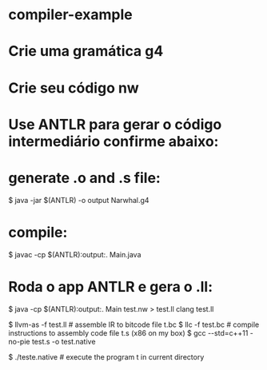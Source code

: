 # compiler-example

# Crie uma gramática g4

# Crie seu código nw

# Use ANTLR para gerar o código intermediário confirme abaixo:

# generate .o and .s file:

$ java -jar $(ANTLR) -o output Narwhal.g4

# compile:

$ javac -cp $(ANTLR):output:. Main.java

# Roda o app ANTLR e gera o .ll:

$ java -cp $(ANTLR):output:. Main test.nw > test.ll
	clang test.ll

$ llvm-as -f test.ll   # assemble IR to bitcode file t.bc
$ llc -f test.bc       # compile instructions to assembly code file t.s (x86 on my box)
$ gcc  --std=c++11 -no-pie test.s -o test.native

$ ./teste.native               # execute the program t in current directory

